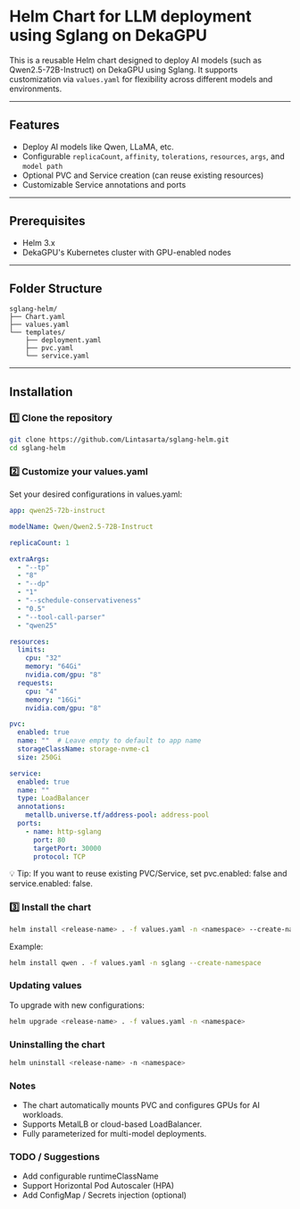 # Helm Chart for LLM deployment using Sglang on DekaGPU

This is a reusable Helm chart designed to deploy AI models (such as Qwen2.5-72B-Instruct) on DekaGPU using Sglang. It supports customization via `values.yaml` for flexibility across different models and environments.

---

## Features

- Deploy AI models like Qwen, LLaMA, etc.
- Configurable `replicaCount`, `affinity`, `tolerations`, `resources`, `args`, and `model path`
- Optional PVC and Service creation (can reuse existing resources)
- Customizable Service annotations and ports

---

## Prerequisites

- Helm 3.x
- DekaGPU's Kubernetes cluster with GPU-enabled nodes

---

## Folder Structure
```
sglang-helm/
├── Chart.yaml
├── values.yaml
└── templates/
    ├── deployment.yaml
    ├── pvc.yaml
    └── service.yaml
```
---

## Installation

### 1️⃣ Clone the repository
```bash
git clone https://github.com/Lintasarta/sglang-helm.git
cd sglang-helm
```
### 2️⃣ Customize your values.yaml

Set your desired configurations in values.yaml:
```yaml
app: qwen25-72b-instruct

modelName: Qwen/Qwen2.5-72B-Instruct

replicaCount: 1

extraArgs:
  - "--tp"
  - "8"
  - "--dp"
  - "1"
  - "--schedule-conservativeness"
  - "0.5"
  - "--tool-call-parser"
  - "qwen25"

resources:
  limits:
    cpu: "32"
    memory: "64Gi"
    nvidia.com/gpu: "8"
  requests:
    cpu: "4"
    memory: "16Gi"
    nvidia.com/gpu: "8"

pvc:
  enabled: true
  name: ""  # Leave empty to default to app name
  storageClassName: storage-nvme-c1
  size: 250Gi

service:
  enabled: true
  name: ""
  type: LoadBalancer
  annotations:
    metallb.universe.tf/address-pool: address-pool
  ports:
    - name: http-sglang
      port: 80
      targetPort: 30000
      protocol: TCP
```
💡 Tip: If you want to reuse existing PVC/Service, set pvc.enabled: false and service.enabled: false.



### 3️⃣ Install the chart
```bash
helm install <release-name> . -f values.yaml -n <namespace> --create-namespace
```
Example:
```bash
helm install qwen . -f values.yaml -n sglang --create-namespace
```


### Updating values

To upgrade with new configurations:
```bash
helm upgrade <release-name> . -f values.yaml -n <namespace>
```

### Uninstalling the chart
```bash
helm uninstall <release-name> -n <namespace>
```

### Notes
- The chart automatically mounts PVC and configures GPUs for AI workloads.
- Supports MetalLB or cloud-based LoadBalancer.
- Fully parameterized for multi-model deployments.



### TODO / Suggestions
- Add configurable runtimeClassName
- Support Horizontal Pod Autoscaler (HPA)
- Add ConfigMap / Secrets injection (optional)